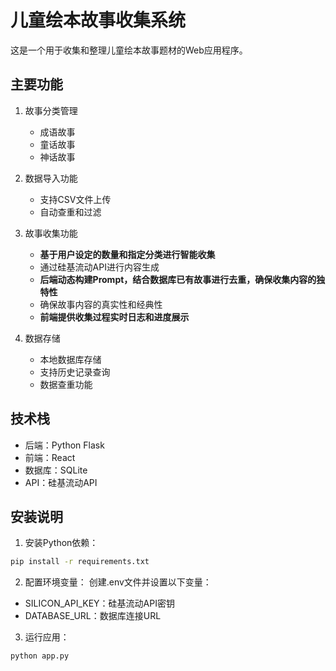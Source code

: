 # 儿童绘本故事收集系统

这是一个用于收集和整理儿童绘本故事题材的Web应用程序。

## 主要功能

1. 故事分类管理
   - 成语故事
   - 童话故事
   - 神话故事

2. 数据导入功能
   - 支持CSV文件上传
   - 自动查重和过滤

3. 故事收集功能
   - **基于用户设定的数量和指定分类进行智能收集**
   - 通过硅基流动API进行内容生成
   - **后端动态构建Prompt，结合数据库已有故事进行去重，确保收集内容的独特性**
   - 确保故事内容的真实性和经典性
   - **前端提供收集过程实时日志和进度展示**

4. 数据存储
   - 本地数据库存储
   - 支持历史记录查询
   - 数据查重功能

## 技术栈

- 后端：Python Flask
- 前端：React
- 数据库：SQLite
- API：硅基流动API

## 安装说明

1. 安装Python依赖：
```bash
pip install -r requirements.txt
```

2. 配置环境变量：
创建.env文件并设置以下变量：
- SILICON_API_KEY：硅基流动API密钥
- DATABASE_URL：数据库连接URL

3. 运行应用：
```bash
python app.py
``` 